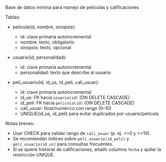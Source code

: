 Base de datos mínima para manejo de películas y calificaciones

Tablas:

- pelicula(id, nombre, sinopsis):
	- id: clave primaria autoincremental
	- nombre: texto, obligatorio
	- sinopsis: texto, opcional

- usuario(id, personalidad):
	- id: clave primaria autoincremental
	- personalidad: texto que describe al usuario

- peli_usuario(id, id_us, id_peli, cali_usuar):
	- id: clave primaria autoincremental
	- id_us: FK hacia `usuario(id)` (ON DELETE CASCADE)
	- id_peli: FK hacia `pelicula(id)` (ON DELETE CASCADE)
	- cali_usuar: float/numérico con rango (0–10)
	- UNIQUE(id_us, id_peli) para evitar duplicados por usuario/película

Notas breves:
- Usar CHECK para validar rango de `cali_usuar` (p. ej. >=0 y <=10).
- Se recomiendan índices sobre `peli_usuario(id_peli)` y `peli_usuario(id_us)` para consultas frecuentes.
- Si se quiere historial de calificaciones, añadir columna `fecha` y quitar la restricción UNIQUE.
